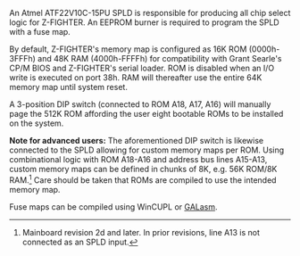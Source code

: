An Atmel ATF22V10C-15PU SPLD is responsible for producing all chip select logic for Z-FIGHTER. An EEPROM burner is required to program the SPLD with a fuse map.

By default, Z-FIGHTER's memory map is configured as 16K ROM (0000h-3FFFh) and 48K RAM (4000h-FFFFh) for compatibility with Grant Searle's CP/M BIOS and Z-FIGHTER's serial loader. ROM is disabled when an I/O write is executed on port 38h. RAM will thereafter use the entire 64K memory map until system reset.

A 3-position DIP switch (connected to ROM A18, A17, A16) will manually page the 512K ROM affording the user eight bootable ROMs to be installed on the system.

__Note for advanced users:__ The aforementioned DIP switch is likewise connected to the SPLD allowing for custom memory maps per ROM. Using combinational logic with ROM A18-A16 and address bus lines A15-A13, custom memory maps can be defined in chunks of 8K, e.g. 56K ROM/8K RAM.[^1] Care should be taken that ROMs are compiled to use the intended memory map.

Fuse maps can be compiled using WinCUPL or [GALasm](https://github.com/daveho/GALasm).

[^1]: Mainboard revision 2d and later. In prior revisions, line A13 is not connected as an SPLD input.

